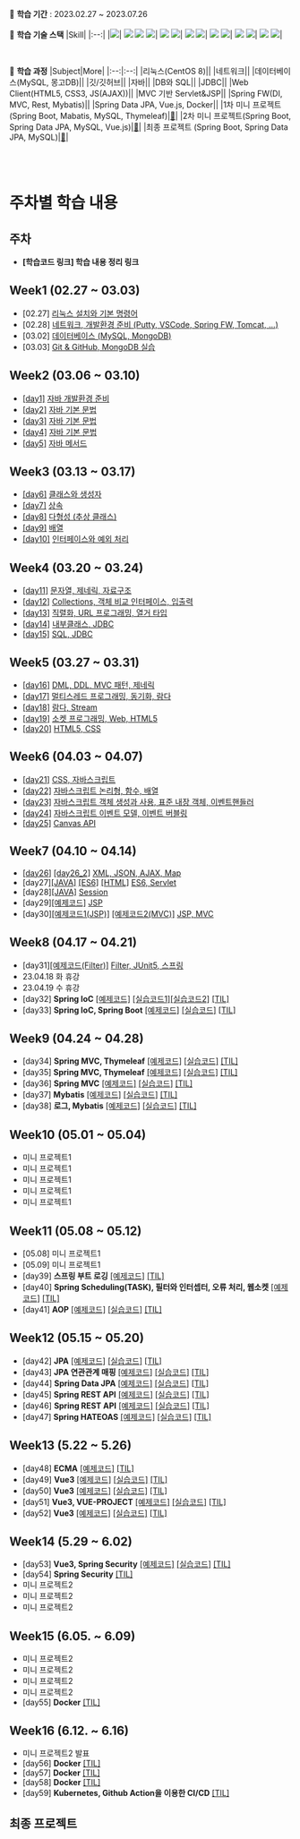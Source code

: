 🌵 **학습 기간**  : 2023.02.27 ~ 2023.07.26  <br><br>
🌵 **학습 기술 스택**
|Skill|
|:--:| 
 |<img src="https://img.shields.io/badge/java-007396?style=for-the-badge&logo=java&logoColor=white">|
 <img src="https://img.shields.io/badge/html5-E34F26?style=for-the-badge&logo=html5&logoColor=white"> <img src="https://img.shields.io/badge/css-1572B6?style=for-the-badge&logo=css3&logoColor=white"> <img src="https://img.shields.io/badge/javascript-F7DF1E?style=for-the-badge&logo=javascript&logoColor=black">|
<img src="https://img.shields.io/badge/mysql-4479A1?style=for-the-badge&logo=mysql&logoColor=white"> <img src="https://img.shields.io/badge/mongoDB-47A248?style=for-the-badge&logo=MongoDB&logoColor=white">|
<img src="https://img.shields.io/badge/vue.js-4FC08D?style=for-the-badge&logo=vue.js&logoColor=white"> <img src="https://img.shields.io/badge/node.js-339933?style=for-the-badge&logo=Node.js&logoColor=white">|
<img src="https://img.shields.io/badge/spring-6DB33F?style=for-the-badge&logo=spring&logoColor=white"> <img src="https://img.shields.io/badge/springboot-6DB33F?style=for-the-badge&logo=springboot&logoColor=white">|
<img src="https://img.shields.io/badge/linux-FCC624?style=for-the-badge&logo=linux&logoColor=black"> <img src="https://img.shields.io/badge/apache tomcat-F8DC75?style=for-the-badge&logo=apachetomcat&logoColor=white">|
<img src="https://img.shields.io/badge/github-181717?style=for-the-badge&logo=github&logoColor=white"> <img src="https://img.shields.io/badge/git-F05032?style=for-the-badge&logo=git&logoColor=white">| 

<br>

🌵 **학습 과정**
|Subject|More|
|:--:|:--:|
|리눅스(CentOS 8)||
|네트워크||
|데이터베이스(MySQL, 몽고DB)||
|깃/깃허브||
|자바||
|DB와 SQL||
|JDBC||
|Web Client(HTML5, CSS3, JS(AJAX))||
|MVC 기반 Servlet&JSP||
|Spring FW(DI, MVC, Rest, Mybatis)||
|Spring Data JPA, Vue.js, Docker||
|1차 미니 프로젝트(Spring Boot, Mabatis, MySQL, Thymeleaf)|[🎁](https://github.com/TKO-RE-fresh/RE-fresh)|
|2차 미니 프로젝트(Spring Boot, Spring Data JPA, MySQL, Vue.js)|[🎁](https://github.com/TKO-RE-fresh/REfresh)|
|최종 프로젝트 (Spring Boot, Spring Data JPA, MySQL)|[🎁](https://github.com/kosa-detopia)|

<br><br>

# 주차별 학습 내용

## 주차  
- **[학습코드 링크] 학습 내용 정리 링크**
## Week1 (02.27 ~ 03.03)
- [02.27] [리눅스 설치와 기본 명령어](https://github.com/mowgood/kosastudy/blob/main/TIL/230227_Linux.md)
- [02.28] [네트워크, 개발환경 준비 (Putty, VSCode, Spring FW, Tomcat, ...)](https://github.com/mowgood/kosastudy/blob/main/TIL/230228_Network.md)
- [03.02] [데이터베이스 (MySQL, MongoDB)](https://github.com/mowgood/kosastudy/blob/main/TIL/230302_Database.md)
- [03.03] [Git & GitHub, MongoDB 실습](https://github.com/mowgood/kosastudy/blob/main/TIL/230303_Git.md)

## Week2 (03.06 ~ 03.10)
- [[day1]](https://github.com/mowgood/kosastudy/tree/main/JAVA/javaedu/src/day1) [자바 개발환경 준비](https://github.com/mowgood/kosastudy/blob/main/TIL/230306_Java_1.md)
- [[day2]](https://github.com/mowgood/kosastudy/tree/main/JAVA/javaedu/src/day2) [자바 기본 문법](https://github.com/mowgood/kosastudy/blob/main/TIL/230307_Java_2.md)
- [[day3]](https://github.com/mowgood/kosastudy/tree/main/JAVA/javaedu/src/day3) [자바 기본 문법](https://github.com/mowgood/kosastudy/blob/main/TIL/230308_Java_3.md)
- [[day4]](https://github.com/mowgood/kosastudy/tree/main/JAVA/javaedu/src/day4) [자바 기본 문법](https://github.com/mowgood/kosastudy/blob/main/TIL/230309_Java_4.md)
- [[day5]](https://github.com/mowgood/kosastudy/tree/main/JAVA/javaedu/src/day5) [자바 메서드](https://github.com/mowgood/kosastudy/blob/main/TIL/230310_Java_5.md)

## Week3 (03.13 ~ 03.17)
- [[day6]](https://github.com/mowgood/kosastudy/tree/main/JAVA/javaedu/src/day6) [클래스와 생성자](https://github.com/mowgood/kosastudy/blob/main/TIL/230313_Java_6.md)
- [[day7]](https://github.com/mowgood/kosastudy/tree/main/JAVA/javaedu/src/day7) [상속](https://github.com/mowgood/kosastudy/blob/main/TIL/230314_Java_7.md)
- [[day8]](https://github.com/mowgood/kosastudy/tree/main/JAVA/javaedu/src/day8) [다형성 (추상 클래스)](https://github.com/mowgood/kosastudy/blob/main/TIL/230315_Java_8.md)
- [[day9]](https://github.com/mowgood/kosastudy/tree/main/JAVA/javaedu/src/day9) [배열](https://github.com/mowgood/kosastudy/blob/main/TIL/230316_Java_9.md)
- [[day10]](https://github.com/mowgood/kosastudy/tree/main/JAVA/javaedu/src/day10) [인터페이스와 예외 처리](https://github.com/mowgood/kosastudy/blob/main/TIL/230317_Java_10.md)

## Week4 (03.20 ~ 03.24)
- [[day11]](https://github.com/mowgood/kosastudy/tree/main/JAVA/javaedu/src/day11) [문자열, 제네릭, 자료구조](https://github.com/mowgood/kosastudy/blob/main/TIL/230320_Java_11.md)
- [[day12]](https://github.com/mowgood/kosastudy/tree/main/JAVA/javaedu/src/day12) [Collections, 객체 비교 인터페이스, 입출력](https://github.com/mowgood/kosastudy/blob/main/TIL/230321_Java_12.md)
- [[day13]](https://github.com/mowgood/kosastudy/tree/main/JAVA/javaedu/src/day13) [직렬화, URL 프로그래밍, 열거 타입](https://github.com/mowgood/kosastudy/blob/main/TIL/230322_Java_13.md)
- [[day14]](https://github.com/mowgood/kosastudy/tree/main/JAVA/javaedu/src/day14) [내부클래스, JDBC](https://github.com/mowgood/kosastudy/blob/main/TIL/230323_Java_JDBC_14.md)
- [[day15]](https://github.com/mowgood/kosastudy/tree/main/JDBC/javaedu/src/day15) [SQL, JDBC](https://github.com/mowgood/kosastudy/blob/main/TIL/230324_JDBC_15.md)

## Week5 (03.27 ~ 03.31)
- [[day16]](https://github.com/mowgood/kosastudy/tree/main/JDBC/javaedu/src/day16) [DML, DDL, MVC 패턴, 제네릭](https://github.com/mowgood/kosastudy/blob/main/TIL/230327_MVC_16.md)
- [[day17]](https://github.com/mowgood/kosastudy/tree/main/JAVA/javaedu/src/day17) [멀티스레드 프로그래밍, 동기화, 람다](https://github.com/mowgood/kosastudy/blob/main/TIL/230328_Thread_Lambda_17.md)
- [[day18]](https://github.com/mowgood/kosastudy/tree/main/JAVA/javaedu/src/day18) [람다, Stream](https://github.com/mowgood/kosastudy/blob/main/TIL/230329_Lambda_Stream_18.md) 
- [[day19]](https://github.com/mowgood/kosastudy/tree/main/WEB/edu/src/main/webapp) [소켓 프로그래밍, Web, HTML5](https://github.com/mowgood/kosastudy/blob/main/TIL/230330_HTML5_19.md)
- [[day20]](https://github.com/mowgood/kosastudy/tree/main/WEB/edu/src/main/webapp/cssexam) [HTML5, CSS](https://github.com/mowgood/kosastudy/blob/main/TIL/230331_CSS_20.md)

## Week6 (04.03 ~ 04.07)
- [[day21]](https://github.com/mowgood/kosastudy/tree/main/WEB/edu/src/main/webapp/jsexam) [CSS, 자바스크립트](https://github.com/mowgood/kosastudy/blob/main/TIL/230403_JS_21.md)
- [[day22]](https://github.com/mowgood/kosastudy/tree/main/WEB/edu/src/main/webapp/jsexam) [자바스크립트 논리형, 함수, 배열](https://github.com/mowgood/kosastudy/blob/main/TIL/230404_JS_22.md)
- [[day23]](https://github.com/mowgood/kosastudy/tree/main/WEB/edu/src/main/webapp/jsexam) [자바스크립트 객체 생성과 사용, 표준 내장 객체, 이벤트핸들러](https://github.com/mowgood/kosastudy/blob/main/TIL/230405_JS_23.md)
- [[day24]](https://github.com/mowgood/kosastudy/tree/main/WEB/edu/src/main/webapp/jsexam/apiexam) [자바스크립트 이벤트 모델, 이벤트 버블링](https://github.com/mowgood/kosastudy/blob/main/TIL/230406_JS_24.md)
- [[day25]](https://github.com/mowgood/kosastudy/tree/main/WEB/edu/src/main/webapp/jsexam/html5exam) [Canvas API](https://github.com/mowgood/kosastudy/blob/main/TIL/230407_JS_25.md)

## Week7 (04.10 ~ 04.14)
- [[day26]](https://github.com/mowgood/kosastudy/tree/main/WEB/edu/src/main/webapp/jsexam/ajaxexam) [[day26_2]](https://github.com/mowgood/kosastudy/tree/main/WEB/edu/src/main/webapp/jsexam/mapexam) [XML, JSON, AJAX, Map](https://github.com/mowgood/kosastudy/blob/main/TIL/230410_AJAX_26.md)
- [day27][[JAVA]](https://github.com/mowgood/kosastudy/tree/main/WEB/edu/src/main/java/core) [[ES6]](https://github.com/mowgood/kosastudy/tree/main/WEB/edu/src/main/webapp/jsexam/es6exam) [[HTML]](https://github.com/mowgood/kosastudy/tree/main/WEB/edu/src/main/webapp/clientexam) [ES6, Servlet](https://github.com/mowgood/kosastudy/blob/main/TIL/230411_Servlet_27.md)
- [day28][[JAVA]](https://github.com/mowgood/kosastudy/tree/main/WEB/edu/src/main/java/core) [Session](https://github.com/mowgood/kosastudy/blob/main/TIL/230412_Session_28.md)
- [day29][[예제코드]](https://github.com/mowgood/kosastudy/tree/main/WEB/edu/src/main/webapp/jspexam) [JSP](https://github.com/mowgood/kosastudy/blob/main/TIL/230413_Jsp_29.md)
- [day30][[예제코드1(JSP)]](https://github.com/mowgood/kosastudy/tree/main/WEB/edu/src/main/webapp/jspexam) [[예제코드2(MVC)]](https://github.com/mowgood/kosastudy/tree/main/MVC/mvc/src/main) [JSP, MVC](https://github.com/mowgood/kosastudy/blob/main/TIL/230414_JSP_MVC_30.md)

## Week8 (04.17 ~ 04.21)
- [day31][[예제코드(Filter)]](https://github.com/mowgood/kosastudy/tree/main/MVC/mvc/src/main/java/filter) [Filter, JUnit5, 스프링](https://github.com/mowgood/kosastudy/blob/main/TIL/230417_Spring_31.md)
- 23.04.18 화 휴강
- 23.04.19 수 휴강
- [day32] **Spring IoC** [[예제코드]](https://github.com/mowgood/kosastudy/tree/main/Spring/springiocedu/src/main) [[실습코드1]](https://github.com/mowgood/kosastudy/tree/main/Spring/springiocedu/src/main/java/exam1)[[실습코드2]](https://github.com/mowgood/kosastudy/tree/main/Spring/springiocedu/src/main/java/exam2) [[TIL]](https://github.com/mowgood/kosastudy/blob/main/TIL/230420_SpringIoC_32.md)
- [day33] **Spring IoC, Spring Boot** [[예제코드]](https://github.com/mowgood/kosastudy/tree/main/Spring/springiocedu/src/main) [[실습코드]](https://github.com/mowgood/kosastudy/tree/main/Spring/springiocedu/src/main/java/exam3) [[TIL]](https://github.com/mowgood/kosastudy/blob/main/TIL/230421_Spring_IoC_Boot_33.md)

## Week9 (04.24 ~ 04.28)
- [day34] **Spring MVC, Thymeleaf** [[예제코드]](https://github.com/mowgood/kosastudy/tree/main/Spring/springedu/src/main) [[실습코드]](https://github.com/mowgood/kosastudy/tree/main/Spring/springedu/src/main) [[TIL]](https://github.com/mowgood/kosastudy/blob/main/TIL/230424_SpringMVC_Thymeleaf_34.md)
- [day35] **Spring MVC, Thymeleaf** [[예제코드]](https://github.com/mowgood/kosastudy/tree/main/Spring/springedu/src/main) [[실습코드]](https://github.com/mowgood/kosastudy/tree/main/Spring/springedu/src/main) [[TIL]](https://github.com/mowgood/kosastudy/blob/main/TIL/230425_SpringMVC_Thymeleaf_35.md)
- [day36] **Spring MVC** [[예제코드]](https://github.com/mowgood/kosastudy/tree/main/Spring/springedu/src/main) [[실습코드]](https://github.com/mowgood/kosastudy/tree/main/Spring/springedu/src/main) [[TIL]](https://github.com/mowgood/kosastudy/blob/main/TIL/230426_SpringMVC_36.md)
- [day37] **Mybatis** [[예제코드]](https://github.com/mowgood/kosastudy/tree/main/Spring/springedu/src/main) [[실습코드]](https://github.com/mowgood/kosastudy/tree/main/Spring/springedu/src/main) [[TIL]](https://github.com/mowgood/kosastudy/blob/main/TIL/230427_Mybatis_37.md)
- [day38] **로그, Mybatis** [[예제코드]](https://github.com/mowgood/kosastudy/tree/main/Spring/springedu/src) [[실습코드]](https://github.com/mowgood/kosastudy/tree/main/Spring/springedu/src) [[TIL]](https://github.com/mowgood/kosastudy/blob/main/TIL/230428_Log_mybatis_38.md)

## Week10 (05.01 ~ 05.04)
- 미니 프로젝트1
- 미니 프로젝트1
- 미니 프로젝트1
- 미니 프로젝트1
- 미니 프로젝트1

## Week11 (05.08 ~ 05.12)
- [05.08] 미니 프로젝트1
- [05.09] 미니 프로젝트1
- [day39] **스프링 부트 로깅** [[예제코드]](https://github.com/mowgood/kosastudy/blob/main/Spring/springedu/src/main/resources/logback-spring.xml) [[TIL]](https://github.com/mowgood/kosastudy/blob/main/TIL/230510_Logback_39.md)
- [day40] **Spring Scheduling(TASK), 필터와 인터셉터, 오류 처리, 웹소켓**  [[예제코드]](https://github.com/mowgood/kosastudy/tree/main/Spring/springedu/src/main/java/com/example/springedu) [[TIL]](https://github.com/mowgood/kosastudy/blob/main/TIL/230511_Scheduling_filter_interceptor_error_websocket_40.md)
- [day41] **AOP**  [[예제코드]](https://github.com/mowgood/kosastudy/tree/main/Spring/springedu/src/main/java/com/example/springedu) [[실습코드]](https://github.com/mowgood/kosastudy/tree/main/Spring/springedu/src/main/java/com/example/springedu/aop) [[TIL]](https://github.com/mowgood/kosastudy/blob/main/TIL/230512_AOP_41.md)

## Week12 (05.15 ~ 05.20)
- [day42] **JPA**  [[예제코드]](https://github.com/mowgood/kosastudy/tree/main/Spring/springjpaedu/src/main) [[실습코드]](https://github.com/mowgood/kosastudy/tree/main/Spring/springjpaedu/src/main/java/jpamvcexam) [[TIL]](https://github.com/mowgood/kosastudy/blob/main/TIL/230515_JPA_42.md) 
- [day43] **JPA 연관관계 매핑** [[예제코드]](https://github.com/mowgood/kosastudy/tree/main/Spring/springjpaedu/src/main) [[실습코드]](https://github.com/mowgood/kosastudy/tree/main/Spring/springjpaedu/src/main/java/jpamvcexam) [[TIL]](https://github.com/mowgood/kosastudy/blob/main/TIL/230516_JPA_43.md)
- [day44] **Spring Data JPA** [[예제코드]](https://github.com/mowgood/kosastudy/tree/main/Spring/springedu2/src) [[실습코드]]() [[TIL]](https://github.com/mowgood/kosastudy/blob/main/TIL/230517_SpringDataJPA_44.md)
- [day45] **Spring REST API** [[예제코드]]() [[실습코드]]() [[TIL]](https://github.com/mowgood/kosastudy/blob/main/TIL/230518_SpringRestAPI_45.md)
- [day46] **Spring REST API** [[예제코드]]() [[실습코드]]() [[TIL]](https://github.com/mowgood/kosastudy/blob/main/TIL/230519_RestAPI_46.md)
- [day47] **Spring HATEOAS** [[예제코드]](https://github.com/mowgood/kosastudy/tree/main/Spring/springedu2/src/main) [[실습코드]](https://github.com/mowgood/kosastudy/tree/main/Spring/springedu2/src/main) [[TIL]](https://github.com/mowgood/kosastudy/blob/main/TIL/230520_Spring_HATEOAS_47.md)

## Week13 (5.22 ~ 5.26)
- [day48] **ECMA** [[예제코드]](https://github.com/mowgood/kosastudy/tree/main/vue3/edu/ecma) [[TIL]](https://github.com/mowgood/kosastudy/blob/main/TIL/230522_ECMA_48.md)
- [day49] **Vue3** [[예제코드]](https://github.com/mowgood/kosastudy/tree/main/vue3/edu/cdn) [[실습코드]](https://github.com/mowgood/kosastudy/tree/main/vue3/edu/cdn) [[TIL]](https://github.com/mowgood/kosastudy/blob/main/TIL/230523_Vue3_49.md)
- [day50] **Vue3** [[예제코드]](https://github.com/mowgood/kosastudy/tree/main/vue3/edu/cdn) [[실습코드]](https://github.com/mowgood/kosastudy/tree/main/vue3/edu/cdn) [[TIL]](https://github.com/mowgood/kosastudy/blob/main/TIL/230524_Vue3_50.md)
- [day51] **Vue3, VUE-PROJECT** [[예제코드]](https://github.com/mowgood/kosastudy/tree/main/vue3/edu/pjbuild/vue-project) [[실습코드]](https://github.com/mowgood/kosastudy/tree/main/vue3/edu/pjbuild/vue-project) [[TIL]](https://github.com/mowgood/kosastudy/blob/main/TIL/230525_Vue3_51.md)
- [day52] **Vue3** [[예제코드]](https://github.com/mowgood/kosastudy/tree/main/vue3/edu/pjbuild/vue-project) [[실습코드]](https://github.com/mowgood/kosastudy/tree/main/vue3/edu/pjbuild/vue-project) [[TIL]](https://github.com/mowgood/kosastudy/blob/main/TIL/230526_Vue3_52.md)

## Week14 (5.29 ~ 6.02)
- [day53] **Vue3, Spring Security** [[예제코드]](https://github.com/mowgood/kosastudy/tree/main/vue3/edu/pjbuild/vue-project) [[실습코드]](https://github.com/mowgood/kosastudy/tree/main/vue3/edu/pjbuild/vue-project) [[TIL]](https://github.com/mowgood/kosastudy/blob/main/TIL/230529_Vue3_SpringSecurity_53.md)
- [day54] **Spring Security** [[TIL]](https://github.com/mowgood/kosastudy/blob/main/TIL/230530_SpringSecurity_54.md)
- 미니 프로젝트2
- 미니 프로젝트2
- 미니 프로젝트2

## Week15 (6.05. ~ 6.09)
- 미니 프로젝트2
- 미니 프로젝트2
- 미니 프로젝트2
- 미니 프로젝트2
- [day55] **Docker** [[TIL]](https://github.com/mowgood/kosastudy/blob/main/TIL/230609_Docker_55.md)

## Week16 (6.12. ~ 6.16)
- 미니 프로젝트2 발표
- [day56] **Docker** [[TIL]](https://github.com/mowgood/kosastudy/blob/main/TIL/230613_Docker_56.md)
- [day57] **Docker** [[TIL]](https://github.com/mowgood/kosastudy/blob/main/TIL/230614_Docker_57.md)
- [day58] **Docker** [[TIL]](https://github.com/mowgood/kosastudy/blob/main/TIL/230615_Docker_58.md)
- [day59] **Kubernetes, Github Action을 이용한 CI/CD** [[TIL]](https://github.com/mowgood/kosastudy/blob/main/TIL/230616_Kubernetes_59.md)

## 최종 프로젝트
